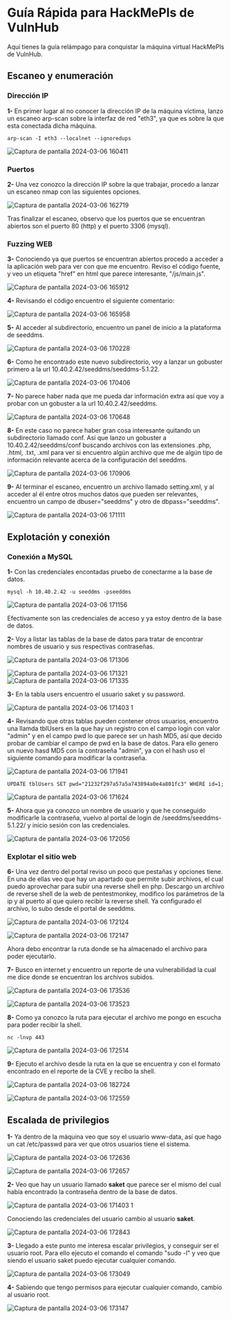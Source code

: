 # Guía Rápida para HackMePls de VulnHub
Aquí tienes la guía relámpago para conquistar la máquina virtual HackMePls de VulnHub.


## Escaneo y enumeración

### Dirección IP

**1-** En primer lugar al no conocer la dirección IP de la máquina víctima, lanzo un escaneo arp-scan sobre la interfaz de red "eth3", ya que es sobre la que esta conectada dicha máquina.

```
arp-scan -I eth3 --localnet --ignoredups
```

![Captura de pantalla 2024-03-06 160411](https://github.com/CBonastre/hacking_labs/assets/151465796/08ae2de8-0868-4dbd-9788-7ba012553075)


### Puertos

**2-** Una vez conozco la dirección IP sobre la que trabajar, procedo a lanzar un escaneo nmap con las siguientes opciones.

![Captura de pantalla 2024-03-06 162719](https://github.com/CBonastre/hacking_labs/assets/151465796/ff26abdc-70f7-4141-afb9-9947f8b6d629)


Tras finalizar el escaneo, observo que los puertos que se encuentran abiertos son el puerto 80 (http) y el puerto 3306 (mysql).

### Fuzzing WEB

**3-** Conociendo ya que puertos se encuentran abiertos procedo a acceder a la aplicación web para ver con que me encuentro. Reviso el código fuente, y veo un etiqueta "href" en html que parece interesante, "/js/main.js".

![Captura de pantalla 2024-03-06 165912](https://github.com/CBonastre/hacking_labs/assets/151465796/6a8821fa-be4b-48af-8e8e-b2f90c66491c)

**4-** Revisando el código encuentro el siguiente comentario:

![Captura de pantalla 2024-03-06 165958](https://github.com/CBonastre/hacking_labs/assets/151465796/f9fce7ad-f729-420a-9a35-92fc607f63c0)

**5-** Al acceder al subdirectorio, encuentro un panel de inicio a la plataforma de seeddms.

![Captura de pantalla 2024-03-06 170228](https://github.com/CBonastre/hacking_labs/assets/151465796/ef920372-efbf-4e15-b1b8-64ce4bf70688)

**6-** Como he encontrado este nuevo subdirectorio, voy a lanzar un gobuster primero a la url 10.40.2.42/seeddms/seeddms-5.1.22.

![Captura de pantalla 2024-03-06 170406](https://github.com/CBonastre/hacking_labs/assets/151465796/3f3419b2-78fe-4e94-8dde-101708cc222b)

**7-** No parece haber nada que me pueda dar información extra así que voy a probar con un gobuster a la url 10.40.2.42/seeddms.

![Captura de pantalla 2024-03-06 170648](https://github.com/CBonastre/hacking_labs/assets/151465796/c16ad2b0-ee13-4fad-8564-673ea55b8ee3)

**8-** En este caso no parece haber gran cosa interesante quitando un subdirectorio llamado conf.
Así que lanzo un gobuster a 10.40.2.42/seeddms/conf buscando archivos con las extensiones .php, .html, .txt, .xml para ver si encuentro algún archivo que me de algún tipo de información relevante acerca de la configuración del seeddms.

![Captura de pantalla 2024-03-06 170906](https://github.com/CBonastre/hacking_labs/assets/151465796/dcf3abfb-5d10-47ea-be36-3c8b0b96d71d)

**9-** Al terminar el escaneo, encuentro un archivo llamado setting.xml, y al acceder al él entre otros muchos datos que pueden ser relevantes, encuentro un campo de dbuser="seeddms" y otro de dbpass="seeddms".

![Captura de pantalla 2024-03-06 171111](https://github.com/CBonastre/hacking_labs/assets/151465796/542673a3-f157-4436-8451-ad4872bfa652)

## Explotación y conexión

### Conexión a MySQL

**1-** Con las credenciales encontadas pruebo de conectarme a la base de datos.

```
mysql -h 10.40.2.42 -u seeddms -pseeddms
```

![Captura de pantalla 2024-03-06 171156](https://github.com/CBonastre/hacking_labs/assets/151465796/2d6b78e6-5a93-41c9-9213-d7095e59b1e6)

Efectivamente son las credenciales de acceso y ya estoy dentro de la base de datos. 

**2-** Voy a listar las tablas de la base de datos para tratar de encontrar nombres de usuario y sus respectivas contraseñas.

![Captura de pantalla 2024-03-06 171306](https://github.com/CBonastre/hacking_labs/assets/151465796/7e142d82-9dcc-4c17-a655-518003cb7990)

![Captura de pantalla 2024-03-06 171321](https://github.com/CBonastre/hacking_labs/assets/151465796/963c77cf-a8b8-4a0b-b6ff-5ab54123e500)
![Captura de pantalla 2024-03-06 171335](https://github.com/CBonastre/hacking_labs/assets/151465796/292f809a-68fc-4b47-a0cc-c523fdf16ba3)


**3-** En la tabla users encuentro el usuario saket y su password.

![Captura de pantalla 2024-03-06 171403 1](https://github.com/CBonastre/hacking_labs/assets/151465796/23ceccee-6c14-4ee4-bf3b-141bc123ba8b)


**4-** Revisando que otras tablas pueden contener otros usuarios, encuentro una llamda tblUsers en la que hay un registro con el campo login con valor "admin" y en el campo pwd lo que parece ser un hash MD5, así que decido probar de cambiar el campo de pwd en la base de datos.
Para ello genero un nuevo hasd MD5 con la contraseña "admin", ya con el hash uso el siguiente comando para modificar la contraseña.

![Captura de pantalla 2024-03-06 171941](https://github.com/CBonastre/hacking_labs/assets/151465796/51bd1f53-59bc-43c1-b4f5-f8bb460e1564)



```
UPDATE tblUsers SET pwd="21232f297a57a5a743894a0e4a801fc3" WHERE id=1;
```



![Captura de pantalla 2024-03-06 171624](https://github.com/CBonastre/hacking_labs/assets/151465796/92ce28fd-7fa5-45ac-8525-46ba9f9073cc)


**5-** Ahora que ya conozco un nombre de usuario y que he conseguido modificarle la contraseña, vuelvo al portal de login de /seeddms/seeddms-5.1.22/ y inicio sesión con las credenciales.

![Captura de pantalla 2024-03-06 172056](https://github.com/CBonastre/hacking_labs/assets/151465796/fb004226-83f7-4d09-96ae-a6dbb4dd1f23)


### Explotar el sitio web


**6-** Una vez dentro del portal reviso un poco que pestañas y opciones tiene. En una de ellas veo que hay un apartado que permite subir archivos, el cual puedo aprovechar para subir una reverse shell en php. Descargo un archivo de reverse shell de la web de pentestmonkey, modifico los parámetros de la ip y al puerto al que quiero recibir la reverse shell. 
Ya configurado el archivo, lo subo desde el portal de seeddms. 

![Captura de pantalla 2024-03-06 172124](https://github.com/CBonastre/hacking_labs/assets/151465796/64887386-69ec-4ad5-8ac6-00c047898a06)

![Captura de pantalla 2024-03-06 172147](https://github.com/CBonastre/hacking_labs/assets/151465796/d892cb91-8b3d-49cf-8d5a-6a72867ab95e)


Ahora debo encontrar la ruta donde se ha almacenado el archivo para poder ejecutarlo.

**7-** Busco en internet y encuentro un reporte de una vulnerabilidad la cual me dice donde se encuentran los archivos subidos.

![Captura de pantalla 2024-03-06 173536](https://github.com/CBonastre/hacking_labs/assets/151465796/b4cb4a84-7db9-4fb4-b20d-e81b07248706)

![Captura de pantalla 2024-03-06 173523](https://github.com/CBonastre/hacking_labs/assets/151465796/e0b83505-ca33-44bc-a458-be0bc8dfcab8)


**8-** Como ya conozco la ruta para ejecutar el archivo me pongo en escucha para poder recibir la shell.

```
nc -lnvp 443
```

![Captura de pantalla 2024-03-06 172514](https://github.com/CBonastre/hacking_labs/assets/151465796/a820e090-fb2e-4e0a-b195-835a75b492d1)


**9-** Ejecuto el archivo desde la ruta en la que se encuentra y con el formato encontrado en el reporte de la CVE y recibo la shell.

![Captura de pantalla 2024-03-06 182724](https://github.com/CBonastre/hacking_labs/assets/151465796/8662540c-bcf0-4a64-a566-82d14f8668a9)

![Captura de pantalla 2024-03-06 172559](https://github.com/CBonastre/hacking_labs/assets/151465796/469a0dcc-1cb5-447e-8b9c-911e40136fd9)


## Escalada de privilegios

**1-** Ya dentro de la máquina veo que soy el usuario www-data, así que hago un cat /etc/passwd para ver que otros usuarios tiene el sistema.

![Captura de pantalla 2024-03-06 172636](https://github.com/CBonastre/hacking_labs/assets/151465796/882833ff-b461-4ce2-ba28-baca79bfcc5b)

![Captura de pantalla 2024-03-06 172657](https://github.com/CBonastre/hacking_labs/assets/151465796/507fba91-a37b-4eef-a6b3-67553b3cd2bc)


**2-** Veo que hay un usuario llamado **saket** que parece ser el mismo del cual había encontrado la contraseña dentro de la base de datos.

![Captura de pantalla 2024-03-06 171403 1](https://github.com/CBonastre/hacking_labs/assets/151465796/2bc273c3-3c1d-4b11-b512-4514e8de6608)

Conociendo las credenciales del usuario cambio al usuario **saket**.

![Captura de pantalla 2024-03-06 172843](https://github.com/CBonastre/hacking_labs/assets/151465796/7975cc1e-fe7f-4a92-80fb-75af44b41c43)


**3-** Llegado a este punto me interesa escalar privilegios, y conseguir ser el usuario root. Para ello ejecuto el comando el comando "sudo -l" y veo que siendo el usuario saket puedo ejecutar cualquier comando.

![Captura de pantalla 2024-03-06 173049](https://github.com/CBonastre/hacking_labs/assets/151465796/d8835523-9d52-4bf7-966b-4b2787e67b48)


**4-** Sabiendo que tengo permisos para ejecutar cualquier comando, cambio al usuario root.

![Captura de pantalla 2024-03-06 173147](https://github.com/CBonastre/hacking_labs/assets/151465796/0eacb349-8175-432f-9523-24138b631755)


